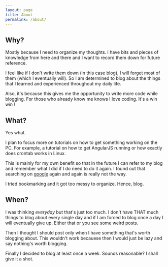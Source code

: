 ```yaml
---
layout: page
title: About
permalink: /about/
---
```


## Why?
Mostly because I need to organize my thoughts. I have bits and pieces of knowledge from here and there and I want to record them down for future reference.

I feel like if I don't write them down (in this case blog), I will forget most of them (which I eventually will). So I am determined to blog about the things that I learned and experienced throughout my daily life.

Also, it's because this gives me the opportunity to write more code while blogging. For those who already know me knows I love coding. It's a win win !

## What?
Yes what.

I plan to focus more on tutorials on how to get something working on the PC. For example, a tutorial on how to get AngularJS running or how exactly does crontab works in Linux.

This is mainly for my own benefit so that in the future I can refer to my blog and remember what I did if I do need to do it again. I found out that searching on [google](http://www.google.com) again and again is really not the way.

I tried bookmarking and it got too messy to organize. Hence, blog.

## When?
I was thinking _everyday_ but that's just too much. I don't have THAT much things to blog about every single day and if I am forced to blog once a day I will eventually give up. Either that or you see some weird posts.

Then I thought I should post only when I have something that's worth blogging about. This wouldn't work becauese then I would just be lazy and say nothing's worth blogging.

Finally I decided to blog at least once a week. Sounds reasonable? I shall give it a shot.
